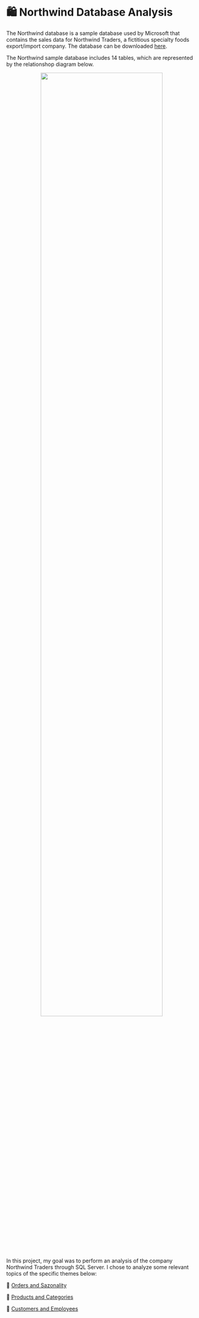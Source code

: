 # 🛍️ Northwind Database Analysis

The Northwind database is a sample database used by Microsoft that contains the sales data for Northwind Traders, a fictitious specialty foods export/import company. The database can be downloaded [here](https://github.com/microsoft/sql-server-samples/tree/master/samples/databases/northwind-pubs).

The Northwind sample database includes 14 tables, which are represented by the relationshop diagram below.

<p align="center">
<img src="https://docs.yugabyte.com/images/sample-data/northwind/northwind-er-diagram.png" width=80% height=80%>

In this project, my goal was to perform an analysis of the company Northwind Traders through SQL Server. I chose to analyze some relevant topics of the specific themes below:

🔹 [Orders and Sazonality](https://github.com/marianamannes/northwind-database-analysis/tree/main/orders%20and%20sazonality)

🔹 [Products and Categories](https://github.com/marianamannes/northwind-database-analysis/tree/main/products%20and%20categories)

🔹 [Customers and Employees](https://github.com/marianamannes/northwind-database-analysis/tree/main/customers%20and%20employees)
